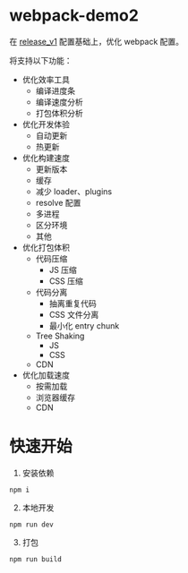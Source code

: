 # webpack-demo2

在 [release_v1](https://github.com/jiaozitang/webpack-demo/tree/release_v1) 配置基础上，优化 webpack 配置。

将支持以下功能：
- 优化效率工具
  - 编译进度条
  - 编译速度分析
  - 打包体积分析
- 优化开发体验
    - 自动更新
    - 热更新
- 优化构建速度
    - 更新版本
    - 缓存
    - 减少 loader、plugins
    - resolve 配置
    - 多进程
    - 区分环境
    - 其他
- 优化打包体积
    - 代码压缩
        - JS 压缩
        - CSS 压缩
    - 代码分离
        - 抽离重复代码
        - CSS 文件分离
        - 最小化 entry chunk
    - Tree Shaking
      - JS
      - CSS
    - CDN
- 优化加载速度
    - 按需加载
    - 浏览器缓存
    - CDN


# 快速开始

1. 安装依赖

```
npm i
```

2. 本地开发

```
npm run dev
```

3. 打包

```
npm run build
```